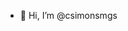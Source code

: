 - 👋 Hi, I’m @csimonsmgs


<!---
csimonsmgs/csimonsmgs is a ✨ special ✨ repository because its `README.md` (this file) appears on your GitHub profile.
You can click the Preview link to take a look at your changes.
--->
